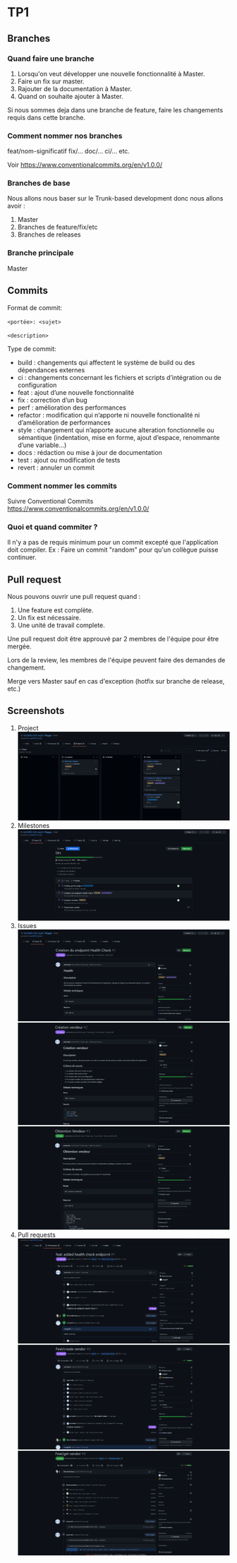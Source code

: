 # TP1


## Branches
### Quand faire une branche
 1. Lorsqu'on veut développer une nouvelle fonctionnalité à Master.
 2. Faire un fix sur master.
 3. Rajouter de la documentation à Master.
 4. Quand on souhaite ajouter à Master.

Si nous sommes deja dans une branche de feature, faire les changements requis dans cette branche.

### Comment nommer nos branches
feat/nom-significatif
fix/...
doc/...
ci/...
etc.

Voir https://www.conventionalcommits.org/en/v1.0.0/

### Branches de base
Nous allons nous baser sur le Trunk-based development donc nous allons avoir :
1. Master
2. Branches de feature/fix/etc
3. Branches de releases

### Branche principale
Master

## Commits

Format de commit:

`<portée>: <sujet>`

`<description>`

Type de commit: 

* build : changements qui affectent le système de build ou des dépendances externes
* ci : changements concernant les fichiers et scripts d’intégration ou de configuration
* feat : ajout d’une nouvelle fonctionnalité
* fix : correction d’un bug
* perf : amélioration des performances
* refactor : modification qui n’apporte ni nouvelle fonctionalité ni d’amélioration de performances
* style : changement qui n’apporte aucune alteration fonctionnelle ou sémantique (indentation, mise en forme, ajout d’espace, renommante d’une variable…)
* docs : rédaction ou mise à jour de documentation
* test : ajout ou modification de tests
* revert : annuler un commit

### Comment nommer les commits
Suivre Conventional Commits https://www.conventionalcommits.org/en/v1.0.0/

### Quoi et quand commiter ?
Il n'y a pas de requis minimum pour un commit excepté que l'application doit compiler.
Ex : Faire un commit "random" pour qu'un collègue puisse continuer.

## Pull request
Nous pouvons ouvrir une pull request quand :
1. Une feature est complète.
2. Un fix est nécessaire.
3. Une unité de travail complete.

Une pull request doit être approuvé par 2 membres de l'équipe pour être mergée.

Lors de la review, les membres de l'équipe peuvent faire des demandes de changement.

Merge vers Master sauf en cas d'exception (hotfix sur branche de release, etc.)

## Screenshots


1. Project
![Alt text](tp1_screenshots/Project.PNG?raw=true "1. Project")
2. Milestones
![Alt text](tp1_screenshots/Milestones.PNG?raw=true "2. Milestones")
3. Issues
![Alt text](tp1_screenshots/Issue1.PNG?raw=true "3. Issue 1")
![Alt text](tp1_screenshots/Issue2.PNG?raw=true "3. Issue 2")
![Alt text](tp1_screenshots/Issue3.PNG?raw=true "3. Issue 3")
4. Pull requests
![Alt text](tp1_screenshots/PR1.PNG?raw=true "4. Pull request 1")
![Alt text](tp1_screenshots/PR2.PNG?raw=true "4. Pull request 2")
![Alt text](tp1_screenshots/PR3.PNG?raw=true "4. Pull request 3")